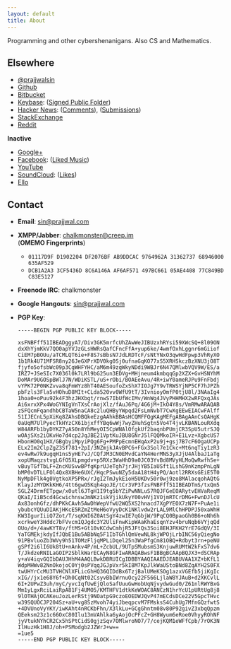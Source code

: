 ```yaml
---
layout: default
title: About
---
```


Programming and other cybershenanigans. Also CS and Mathematics.

## Elsewhere

* [@prajjwalsin](https://prajjwal.com/@)
* [Github](https://github.com/Prajjwal/)
* [Bitbucket](https://bitbucket.org/prajjwal)
* [Keybase](https://keybase.io/prajjwal): ([Signed Public Folder](https://keybase.pub/prajjwal/))
* [Hacker News](https://news.ycombinator.com/user?id=prajjwal):
([Comments](https://news.ycombinator.com/threads?id=prajjwal)),
([Submissions](https://news.ycombinator.com/submitted?id=prajjwal))
* [StackExchange](http://stackexchange.com/users/267243/prajjwal)
* [Reddit](https://www.reddit.com/user/parentheses-of-doom/)

**Inactive**

* [Google+](https://plus.google.com/u/0/+PrajjwalSingh0)
* [Facebook](https://www.facebook.com/prajjwalsin): ([Liked
Music](https://www.facebook.com/prajjwalsin/music?lst=1785043593%3A1785043593%3A1484096087))
* [YouTube](https://www.youtube.com/channel/UCjiTqumggqaSBnP8nJ_2mmQ)
* [SoundCloud](https://soundcloud.com/prajjwal/):
([Likes](https://soundcloud.com/prajjwal/likes))
* [Ello](https://ello.co/prajjwal)

## Contact

* **Email**: [sin@prajjwal.com](mailto:{{site.email}})
* **XMPP/Jabber**: chalkmonster@creep.im  
  (**OMEMO Fingerprints**)
  * `01117D9F D1902204 DF2076BF AB9DDCAC 9764962A 31362737 68946000 635AF529`
  * `DCB1A2A3 3CF5436D 8C6A146A AF6AF571 497BC661 05AE4408 77C849BD C83E5127`
* **Freenode IRC**: chalkmonster
* **Google Hangouts**: sin@prajjwal.com
* **PGP Key**:

  ```
  -----BEGIN PGP PUBLIC KEY BLOCK-----

  xsFNBFff51IBEADggyA7/Div3GK5mrfcUhZAwWeJIBUzxhRYsi59XWcSQ+8l09ON
  dxXhYjmKkV7QO0apYVJzGLsHWRsQafCFncFfA+yup6ke/4wmfOxhLggnr6mGiiof
  CiEM7pBOUu/aTCMLQT6ie+F8S7sBbsN7JdLRDTcF/sNtYNxO3qwHdFpwp3VhRyXO
  1b1Rk4U71MFSR8ny26JeGXPrXDV0kg0Sj0ufnaGqKO77xS5XRHSkczBzXNU3jO8T
  fjyfo5ofsbWc09p3CgWHFYHC/aM6m49zgWkyNDdi9WBJr6N47QMlwbVQV9W/ES/a
  IRZ7+JSeSIc7X036l0k7LRl9bG25un3EDVg+MHjneum4kmbqqGp2XZX+GvHSNYhM
  DoMAr9UGOSpBWlJ7N/WDiKSTL/uS+rObi/BOAEeAvu/4R+iwY0ameRJPu9FnFbdj
  vYPK72P0NKZvva8qFmWYz8hT40AESoufoZxShX7IOJg7Y9vTRWSYjNP5CF7hJPZh
  pbFzls3Fla5vHOhuD8MIt+CLda520vv0WfU9tT/3IvnioyOmfP0tjU8l/3NAaIg4
  1hoa0+oPuu92k4F3hzJHXbgt/rnwS7IbUfWcIMv/WnWg4JVyPHHMHX2wRFQxqJAs
  Ai6xrxXPx4WoGYNIgVnTXsCrAojXlz/fAuJ6Pq/4G6jM+IkO4Y8s/VmRMwARAQAB
  zSFQcmFqandhbCBTaW5naCA8c2luQHByYWpqd2FsLmNvbT7CwXgEEwEIACwFAlff
  51IJECnL5pXiKq8ZAhsDBQkeEzgAAhkBBAsHCQMFFQgKAgMEFgABAgAAnCsQAHgK
  0aUqM7UlPyecTkHYzCX61bjxffYBq6wWj7wyZHuhSgtn5Vo4T4jvLKBANLouRXdq
  W84ARFb1byDYKZ7yAS0n8YhMeyOI5CpWNAlOfgkUf2baqnbPUmjCR3SpU5utrSJQ
  wOAjSXs2iOKvHo7d4cp2JqJBE21VptKuJBU8GNrJ5lFQQMkoIR+E1Lvz+XgbcUS7
  HbonHO0q1HX/GBgbyiMpyiPQg6Fg+PMPpEcmnEHqAxP2u9j+gsj7B7cF6OgaUCPp
  ELx2Im2ClpZgZ3Sf781+2pI/3NZmjkJAvBPC6+FGx3Sol7e1Ckc+Mt6nqTiy1zR3
  ev4wRw7k9ugqH1ns5yHE7vJ/CQfJM3CN0EMvdCaYN4HerMNS3yXJjU4AlbaJ1aTg
  xopUMaqzstvgLGfO5XLpmgdv+p5RXz3WaHhD9a0JC03YvBd8MVyHLMoQwRwfhSe+
  vBuyTGfTbLF+ZncKUSvwBPfgKprUJeTgh7jrJHjYB5IaUSft1LshG9nKzmpPnLgN
  bMP0vDTLLFOl4Qx8XBHe6UXC/HqcPSwuNZy5daA18tH4yPQ/Aotl2RRXsGEiE5T0
  NyMpDFlk4g0VgtkoXP5PRx/rJgI2TmJykEioH5UKDv50r0wj9zo8MAlacqohAQtG
  KlayJzMYDKkKH6/4tt6gwO5Kqh4qoJE/tCr3VP3fzsFNBFff51IBEADTmS/txQm5
  SGLZ4DrmfETpgw/x0utl6JTgH1I9tg5bYZiPwNNLuS7RQJFGeEOARytvEHVaReqM
  QKaI/IiB5cd4GcwichnswJmNKz1skVjikUkyY00vHVj1VOjmRTCrDMG+FwnDJlcU
  Ax83onhGfz/dhPKkCAvh5AwDhWepVfwU2WQ5XS2hnacd7XgPYEOX7zN7F+PuAe1i
  ybubcYQUuDIAKjHKcE5RZmZtMeH6oVyyDcK1NKlvdw2rLAL9MlChHPDPJ50xaWhH
  KW3IgurIiiQ7Zot/T/sqKWI6Z0AtSgY4zwIE7qGbjW/9PqCQ0BpaoGh0B6+oNh6h
  xcrkweY3Hddc7bFVvcm1QJgdc3Y2UliFnwKipWAaKhaEsqnYzv4bruNqb6VYjqQd
  OUo/d+/4awKYT8v/ftMS+Gt10vKCdwCmhjR5JFtQs3Soi8EHJFKH2YrE7GdQV/3I
  YaTGMEkjkdyIfJQbE1Bu5ABbNq5F1IbTGhlQmVewNL8kjWPOjLrbINC56yQiegNo
  91PBvluoZb3WVy9h51TOMzFljqMPLiDqel25n3WaPfgCm81OBQ+Rdbyt3rn+peNU
  gSPf2i6lI6Uk8tU+nAnkv4P/mL+ZcbUL/9UTpSMubsmS3KnjuwRUMtW2kFxS7dv6
  T/JkdzeRNILaGOIP2SblkWarECAyN8GFIwARAQABwsF1BBgBCAApBQJX3+dSCRAp
  y+aV4iqvGQIbDAUJHhM4AAQLBwkDBRUICgIDBBYAAQIAAEDJEABUVAA1XZ+bKfL1
  WdpMHWv82NnOkojoC0Yj0sPVqqJGJpVxr5kI8M7KpJlkWaUStoBNd8ZqAYH2S0FX
  twUHYrCcMU3TVHCNlXFLicGhHQ36QIDdBx6TzjBalUMeKSOg1azxVGEfb5jiKgIc
  xIG//jx1e68Y6f+Dh0CqNt02CsyvBbIWrnuOcy22F566LjlaW8YJAuB+d2XKCvlL
  6I+2UPwZ3uh/myC/yvcIqfUwEjQloSafUuuGwHobUqNjvydwGud0/Z61nlRWYBxG
  Mm1yLgxRciLaiRpA81Fj4UMO5/KMTHFV1dtkKeWOAC8ANCzN1hrYcU1pURtUg8j8
  9lOTHAjOCAKeuJozLerRStj9NOatpG9czoEOEDWJQvP47mECdsDCe22V5GpcTHvc
  w39SQUOCJP204Sz+aU+vg8SzMvoh74yiJbeqpcvM7FMsksS4CuhUg7MfnGQzfwtS
  +4DVUnoVyYKY/iwKAht4nRCKbFhn/X3lkLu+GCgGhntm08v80P92givZ3xbqQpzm
  QEeksm23z1c66OxC80Ilu13mVAhlka6yAojOcPFcZ+GH8Wyum6eRoe0VhyyROhNF
  jyVtukNYhCR2Cx5hSPtCidS0gjzSqv7OMlwroNO7/7/cejKQM1eWFfCpb/7rOK3N
  IlHuzHk1H8J/oh+PSModgb2JZWrJ+w==
  =1ue5
  -----END PGP PUBLIC KEY BLOCK-----
  ```
